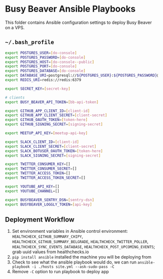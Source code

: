 # Busy Beaver Ansible Playbooks

This folder contains Ansible configuration settings to deploy Busy Beaver on a VPS.

## `~/.bash_profile`

```bash
export POSTGRES_USER=[do-console]
export POSTGRES_PASSWORD=[do-console]
export POSTGRES_HOST=[do-console--public]
export POSTGRES_PORT=[do-console]
export POSTGRES_DATABASE=[do-console]
export DATABASE_URI=postgresql://${POSTGRES_USER}:${POSTGRES_PASSWORD}@${POSTGRES_HOST}:${POSTGRES_PORT}/${POSTGRES_DATABASE}?sslmode=require
export REDIS_URI=redis://redis:6379

export SECRET_KEY=[secret-key]

# clients
export BUSY_BEAVER_API_TOKEN=[bb-api-token]

export GITHUB_APP_CLIENT_ID=[client-id]
export GITHUB_APP_CLIENT_SECRET=[client-secret]
export GITHUB_OAUTH_TOKEN=[token-here]
export GITHUB_SIGNING_SECRET=[signing-secret]

export MEETUP_API_KEY=[meetup-api-key]

export SLACK_CLIENT_ID=[client-id]
export SLACK_CLIENT_SECRET=[client-secret]
export SLACK_BOTUSER_OAUTH_TOKEN=[token-here]
export SLACK_SIGNING_SECRET=[signing-secret]

export TWITTER_CONSUMER_KEY=[]
export TWITTER_CONSUMER_SECRET=[]
export TWITTER_ACCESS_TOKEN=[]
export TWITTER_ACCESS_TOKEN_SECRET=[]

export YOUTUBE_API_KEY=[]
export YOUTUBE_CHANNEL=[]

export BUSYBEAVER_SENTRY_DSN=[sentry-dsn]
export BUSYBEAVER_LOGGLY_TOKEN=[api-key]
```

## Deployment Workflow

1. Set environment variables in Ansible control environment: `HEALTHCHECK_GITHUB_SUMMARY_CHIPY`, `HEALTHCHECK_GITHUB_SUMMARY_BELGRADE`, `HEALTHCHECK_TWITTER_POLLER`, `HEALTHCHECK_SYNC_EVENTS_DATABASE`, `HEALTHCHECK_POST_UPCOMING_EVENTS`; grab uuid values from healthchecks.io
1. `pip install ansible` installed the machine you will be deploying from
1. Check to see what the ansible playbook would do, we can run `ansible-playbook -i ./hosts site.yml --ask-sudo-pass -C`
1. Remove `-C` option to run playbook to deploy app
